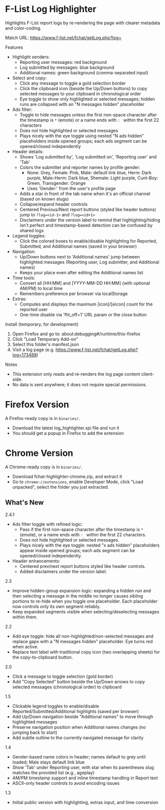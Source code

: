 F-List Log Highlighter
================================

Highlights F-List report logs by re-rendering the page with clearer metadata and color-coding.

Match URL: https://www.f-list.net/fchat/getLog.php?log=<id>

Features
- Highlight senders:
  - Reporting user messages: red background
  - Log submitted by messages: blue background
  - Additional names: green background (comma-separated input)
- Select and copy:
  - Click any message to toggle a gold selection border
  - Click the clipboard icon (beside the Up/Down buttons) to copy selected messages to your clipboard in chronological order
  - Eye toggle to show only highlighted or selected messages; hidden runs are collapsed with an "N messages hidden" placeholder
- Ads filter:
  - Toggle to hide messages unless the first non-space character after the timestamp is `*` (emote) or a name ends with `: ` within the first 22 characters
  - Does not hide highlighted or selected messages
  - Plays nicely with the eye toggle using nested "N ads hidden" placeholders inside opened groups; each ads segment can be opened/closed independently
- Header details:
  - Shows 'Log submitted by', 'Log submitted on', 'Reporting user' and 'Tab'
  - Colors the submitter and reporter names by profile gender:
    - None: Grey, Female: Pink, Male: default link blue, Herm: Dark purple, Male-Herm: Dark blue, Shemale: Light purple, Cunt-Boy: Green, Transgender: Orange
    - Uses 'Gender:' from the user's profile page
  - Adds a star in front of the tab name when it's an official channel (based on known slugs)
  - Collapse/expand header controls
  - Centered Previous/Next report buttons (styled like header buttons) jump to `?log=<id-1>` and `?log=<id+1>`
  - Disclaimers under the version label to remind that highlighting/hiding isn't perfect and timestamp-based detection can be confused by shared logs
- Legend toggles:
  - Click the colored boxes to enable/disable highlighting for Reported, Submitted, and Additional names (saved in your browser)
- Navigation:
  - Up/Down buttons next to 'Additional names' jump between highlighted messages (Reporting user, Log submitter, and Additional names)
  - Keeps your place even after editing the Additional names list
- Time tools:
  - Convert all [HH:MM] and [YYYY-MM-DD HH:MM] (with optional AM/PM) to local time
  - Remembers preference per browser via localStorage
- Extras:
  - Computes and displays the maximum [icon]/[eicon] count for the reported user
  - One-time disable via 'fhl_off=1' URL param or the close button

Install (temporary, for development)
1) Open Firefox and go to: about:debugging#/runtime/this-firefox
2) Click "Load Temporary Add-on"
3) Select this folder's manifest.json
4) Visit a log page (e.g. https://www.f-list.net/fchat/getLog.php?log=173488)

Notes
- This extension only reads and re-renders the log page content client-side.
- No data is sent anywhere; it does not require special permissions.


Firefox Version
==============
A Firefox-ready copy is in `binaries/`.

- Download the latest log_highlighter.xpi file and run it
- You should get a popup in Firefox to add the extension


Chrome Version
==============
A Chrome-ready copy is in `binaries/`.

- Download fchat-highlighter-chrome.zip, and extract it
- Go to `chrome://extensions`, enable Developer Mode, click "Load unpacked", select the folder you just extracted.


What's New
----------
2.4.1
- Ads filter toggle with refined logic:
  - Pass if the first non-space character after the timestamp is `*` (emote), or a name ends with `: ` within the first 22 characters.
  - Does not hide highlighted or selected messages.
  - Plays nicely with the eye toggle: nested "x ads hidden" placeholders appear inside opened groups; each ads segment can be opened/closed independently.
- Header enhancements:
  - Centered prev/next report buttons styled like header controls.
  - Added disclaimers under the version label.

2.3
- Improve hidden-group expansion logic: expanding a hidden run and then selecting a message in the middle no longer causes sibling portions to re-hide when you toggle one placeholder. Each placeholder now controls only its own segment reliably.
- Keep expanded segments visible when selecting/deselecting messages within them.

2.2
- Add eye toggle: hide all non-highlighted/non-selected messages and replace gaps with a "N messages hidden" placeholder. Eye turns red when active.
- Replace text label with traditional copy icon (two overlapping sheets) for the copy-to-clipboard button.

2.0
- Click a message to toggle selection (gold border)
- Add "Copy Selected" button beside the Up/Down arrows to copy selected messages (chronological order) to clipboard

1.5
- Clickable legend toggles to enable/disable Reported/Submitted/Additional highlights (saved per browser)
- Add Up/Down navigation beside "Additional names" to move through highlighted messages
- Preserve navigation position when Additional names changes (no jumping back to start)
- Add subtle outline to the currently navigated message for clarity

1.4
- Gender-based name colors in header; names default to grey until loaded; Male stays default link blue
- Show 'Tab' under Reporting user, with star when its parentheses slug matches the provided list (e.g., ageplay)
- AM/PM timestamp support and inline timestamp handling in Report text
- ASCII-only header controls to avoid encoding issues

1.3
- Initial public version with highlighting, extras input, and time conversion
